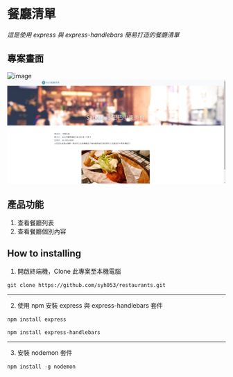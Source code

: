 # 餐廳清單
*這是使用 express 與 express-handlebars 簡易打造的餐廳清單*

## 專案畫面

![image](https://github.com/pierceshih15/restaurantList/blob/master/public/img/homePage.png)
![image](https://github.com/syh053/restaurants/blob/main/image/detail.png)


## 產品功能

1. 查看餐廳列表
2. 查看餐廳個別內容


## How to installing 

1. 開啟終端機，Clone 此專案至本機電腦

```
git clone https://github.com/syh053/restaurants.git
```
___

2. 使用 npm 安裝 express 與 express-handlebars 套件

```
npm install express
```

```
npm install express-handlebars
```
___

3. 安裝 nodemon 套件

```
npm install -g nodemon
```

